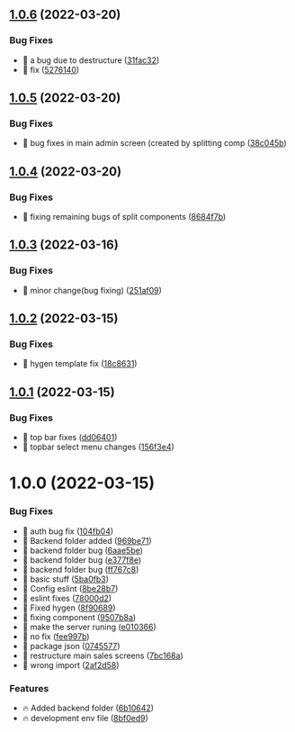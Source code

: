 ## [1.0.6](https://github.com/dbar-makor/research-portal/compare/v1.0.5...v1.0.6) (2022-03-20)


### Bug Fixes

* 🐞 a bug due to destructure ([31fac32](https://github.com/dbar-makor/research-portal/commit/31fac32eec1be3f01ec269c55f796c5e7d6d9b99))
* 🐞 fix ([5276140](https://github.com/dbar-makor/research-portal/commit/5276140792c979df2424ad4589b30e813256f624))

## [1.0.5](https://github.com/dbar-makor/research-portal/compare/v1.0.4...v1.0.5) (2022-03-20)


### Bug Fixes

* 🐞 bug fixes in main admin screen (created by splitting comp ([38c045b](https://github.com/dbar-makor/research-portal/commit/38c045b739207a02b137b02ff3606c3e5a9c8f2b))

## [1.0.4](https://github.com/dbar-makor/research-portal/compare/v1.0.3...v1.0.4) (2022-03-20)


### Bug Fixes

* 🐞 fixing remaining bugs of split components ([8684f7b](https://github.com/dbar-makor/research-portal/commit/8684f7b4716827b47d0c32c100ed3f91bb34180f))

## [1.0.3](https://github.com/dbar-makor/research-portal/compare/v1.0.2...v1.0.3) (2022-03-16)


### Bug Fixes

* 🐞 minor change(bug fixing) ([251af09](https://github.com/dbar-makor/research-portal/commit/251af09ae23be4fd7999f67c0b41782066a128e1))

## [1.0.2](https://github.com/dbar-makor/research-portal/compare/v1.0.1...v1.0.2) (2022-03-15)


### Bug Fixes

* 🐞 hygen template fix ([18c8631](https://github.com/dbar-makor/research-portal/commit/18c8631db7b7744c9be88a656759c21c033e35fe))

## [1.0.1](https://github.com/dbar-makor/research-portal/compare/v1.0.0...v1.0.1) (2022-03-15)


### Bug Fixes

* 🐞 top bar fixes ([dd06401](https://github.com/dbar-makor/research-portal/commit/dd064019a4873a1c21ee6c2d3e4277d882042f36))
* 🐞 topbar select menu changes ([156f3e4](https://github.com/dbar-makor/research-portal/commit/156f3e4fe7ea088e406bcd307480da9fe9dec401))

# 1.0.0 (2022-03-15)


### Bug Fixes

* 🐞 auth bug fix ([104fb04](https://github.com/dbar-makor/research-portal/commit/104fb04ce69695579f6994c87cddc6f715103bf7))
* 🐞 Backend folder added ([969be71](https://github.com/dbar-makor/research-portal/commit/969be71426098769d642565c1e022507a4595744))
* 🐞 backend folder bug ([6aae5be](https://github.com/dbar-makor/research-portal/commit/6aae5beafc690217b098cf46ea99d767e842260d))
* 🐞 backend folder bug ([e377f8e](https://github.com/dbar-makor/research-portal/commit/e377f8e8da9561d1c84ed0cec4c88fcb8a0f52c1))
* 🐞 backend folder bug ([ff767c8](https://github.com/dbar-makor/research-portal/commit/ff767c8526e085f098de787ec192a0b94bffa45f))
* 🐞 basic stuff ([5ba0fb3](https://github.com/dbar-makor/research-portal/commit/5ba0fb37b0580027ce45a7e0006c27f7dea2d7bb))
* 🐞 Config eslint ([8be28b7](https://github.com/dbar-makor/research-portal/commit/8be28b7ea03ad2e9d6b80284981e5fe70bbb5437))
* 🐞 eslint fixes ([78000d2](https://github.com/dbar-makor/research-portal/commit/78000d2d055129b37988a7503c7333c2a98fa736))
* 🐞 Fixed hygen ([8f90689](https://github.com/dbar-makor/research-portal/commit/8f906895a09deb0da714e8c0aabf4196fc16ac5e))
* 🐞 fixing component ([9507b8a](https://github.com/dbar-makor/research-portal/commit/9507b8a9e0a9ef858cacc201ecd36637a179fd87))
* 🐞 make the server runing ([e010366](https://github.com/dbar-makor/research-portal/commit/e010366e72ac235eb34ee4fdf41b8b8482e6cbc6))
* 🐞 no fix ([fee997b](https://github.com/dbar-makor/research-portal/commit/fee997bfed041e399f39b98ab7aec1e147392301))
* 🐞 package json ([0745577](https://github.com/dbar-makor/research-portal/commit/0745577fb2f1dbbe9210efc0e4532381bc2b2d5e))
* 🐞 restructure main sales screens ([7bc168a](https://github.com/dbar-makor/research-portal/commit/7bc168ad54683020130d3e7c639816996dfa1333))
* 🐞 wrong import ([2af2d58](https://github.com/dbar-makor/research-portal/commit/2af2d58217e116778f458c49c5b99bf5d2c110a7))


### Features

* 🔥 Added backend folder ([6b10642](https://github.com/dbar-makor/research-portal/commit/6b10642636a0e9af8c72976dfb7432e784a53cca))
* 🔥 development env file ([8bf0ed9](https://github.com/dbar-makor/research-portal/commit/8bf0ed985cf352695ff82abaeabf01890af4918e))
